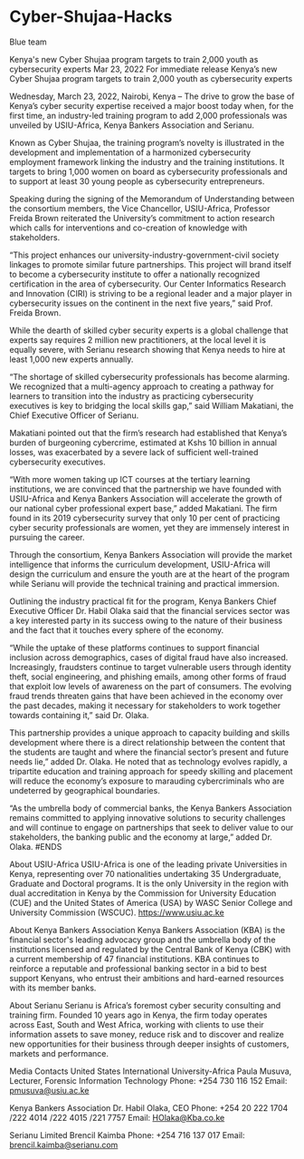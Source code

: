 # Cyber-Shujaa-Hacks
Blue team

Kenya's new Cyber Shujaa program targets to train 2,000 youth as cybersecurity experts
 Mar 23, 2022
For immediate release
Kenya’s new Cyber Shujaa program targets to train 2,000 youth as cybersecurity experts

Wednesday, March 23, 2022, Nairobi, Kenya – The drive to grow the base of Kenya’s cyber security expertise received a major boost today when, for the first time, an industry-led training program to add 2,000 professionals was unveiled by USIU-Africa, Kenya Bankers Association and Serianu.

Known as Cyber Shujaa, the training program’s novelty is illustrated in the development and implementation of a harmonized cybersecurity employment framework linking the industry and the training institutions. It targets to bring 1,000 women on board as cybersecurity professionals and to support at least 30 young people as cybersecurity entrepreneurs.

Speaking during the signing of the Memorandum of Understanding between the consortium members, the Vice Chancellor, USIU-Africa, Professor Freida Brown reiterated the University’s commitment to action research which calls for interventions and co-creation of knowledge with stakeholders.

“This project enhances our university-industry-government-civil society linkages to promote similar future partnerships. This project will brand itself to become a cybersecurity institute to offer a nationally recognized certification in the area of cybersecurity. Our Center Informatics Research and Innovation (CIRI) is striving to be a regional leader and a major player in cybersecurity issues on the continent in the next five years,” said Prof. Freida Brown.

While the dearth of skilled cyber security experts is a global challenge that experts say requires 2 million new practitioners, at the local level it is equally severe, with Serianu research showing that Kenya needs to hire at least 1,000 new experts annually.

“The shortage of skilled cybersecurity professionals has become alarming. We recognized that a multi-agency approach to creating a pathway for learners to transition into the industry as practicing cybersecurity executives is key to bridging the local skills gap,” said William Makatiani, the Chief Executive Officer of Serianu.

Makatiani pointed out that the firm’s research had established that Kenya’s burden of burgeoning cybercrime, estimated at Kshs 10 billion in annual losses, was exacerbated by a severe lack of sufficient well-trained cybersecurity executives.

“With more women taking up ICT courses at the tertiary learning institutions, we are convinced that the partnership we have founded with USIU-Africa and Kenya Bankers Association will accelerate the growth of our national cyber professional expert base,” added Makatiani. The firm found in its 2019 cybersecurity survey that only 10 per cent of practicing cyber security professionals are women, yet they are immensely interest in pursuing the career.

Through the consortium, Kenya Bankers Association will provide the market intelligence that informs the curriculum development, USIU-Africa will design the curriculum and ensure the youth are at the heart of the program while Serianu will provide the technical training and practical immersion.

Outlining the industry practical fit for the program, Kenya Bankers Chief Executive Officer Dr. Habil Olaka said that the financial services sector was a key interested party in its success owing to the nature of their business and the fact that it touches every sphere of the economy.

“While the uptake of these platforms continues to support financial inclusion across demographics, cases of digital fraud have also increased. Increasingly, fraudsters continue to target vulnerable users through identity theft, social engineering, and phishing emails, among other forms of fraud that exploit low levels of awareness on the part of consumers. The evolving fraud trends threaten gains that have been achieved in the economy over the past decades, making it necessary for stakeholders to work together towards containing it,” said Dr. Olaka.

This partnership provides a unique approach to capacity building and skills development where there is a direct relationship between the content that the students are taught and where the financial sector’s present and future needs lie,” added Dr. Olaka. He noted that as technology evolves rapidly, a tripartite education and training approach for speedy skilling and placement will reduce the economy’s exposure to marauding cybercriminals who are undeterred by geographical boundaries.

“As the umbrella body of commercial banks, the Kenya Bankers Association remains committed to applying innovative solutions to security challenges and will continue to engage on partnerships that seek to deliver value to our stakeholders, the banking public and the economy at large,” added Dr. Olaka.
#ENDS

About USIU-Africa
USIU-Africa is one of the leading private Universities in Kenya, representing over 70 nationalities undertaking 35 Undergraduate, Graduate and Doctoral programs. It is the only University in the region with dual accreditation in Kenya by the Commission for University Education (CUE) and the United States of America (USA) by WASC Senior College and University Commission (WSCUC). https://www.usiu.ac.ke

About Kenya Bankers Association
Kenya Bankers Association (KBA) is the financial sector's leading advocacy group and the umbrella body of the institutions licensed and regulated by the Central Bank of Kenya (CBK) with a current membership of 47 financial institutions. KBA continues to reinforce a reputable and professional banking sector in a bid to best support Kenyans, who entrust their ambitions and hard-earned resources with its member banks.

About Serianu
Serianu is Africa’s foremost cyber security consulting and training firm. Founded 10 years ago in Kenya, the firm today operates across East, South and West Africa, working with clients to use their information assets to save money, reduce risk and to discover and realize new opportunities for their business through deeper insights of customers, markets and performance.


Media Contacts
United States International University-Africa
Paula Musuva, Lecturer, Forensic Information Technology
Phone: +254 730 116 152
Email: pmusuva@usiu.ac.ke

Kenya Bankers Association
Dr. Habil Olaka, CEO
Phone: +254 20 222 1704 /222 4014 /222 4015 /221 7757
Email: HOlaka@Kba.co.ke

Serianu Limited
Brencil Kaimba
Phone: +254 716 137 017
Email: brencil.kaimba@serianu.com
